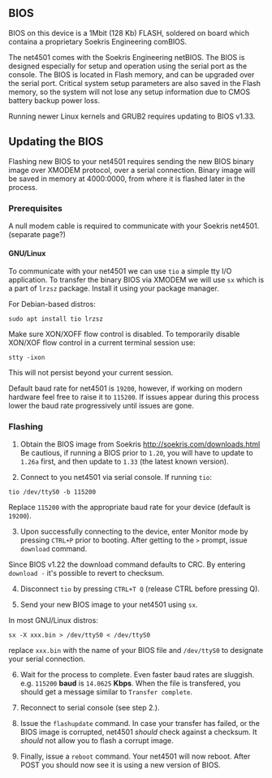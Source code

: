 ## BIOS
BIOS on this device is a 1Mbit (128 Kb) FLASH, soldered on board which containa a proprietary Soekris Engineering comBIOS.

The net4501 comes with the Soekris Engineering netBIOS. The BIOS is designed especially for setup and
operation using the serial port as the console. The BIOS is located in Flash memory, and can be upgraded
over the serial port. Critical system setup parameters are also saved in the Flash memory, so the system will
not lose any setup information due to CMOS battery backup power loss.

Running newer Linux kernels and GRUB2 requires updating to BIOS v1.33.

## Updating the BIOS
Flashing new BIOS to your net4501 requires sending the new BIOS binary image over XMODEM protocol, over a serial connection. Binary image will be saved in memory at
4000:0000, from where it is flashed later in the process.

### Prerequisites
A null modem cable is required to communicate with your Soekris net4501. (separate page?)

#### GNU/Linux 
To communicate with your net4501 we can use `tio` a simple tty I/O application. To transfer the binary BIOS via XMODEM we will use `sx` which is a part of `lrzsz` package. Install it using your package manager.

For Debian-based distros:
```
sudo apt install tio lrzsz
```

Make sure XON/XOFF flow control is disabled.
To temporarily disable XON/XOF flow control in a current terminal session use:

`stty -ixon`

This will not persist beyond your current session.

Default baud rate for net4501 is `19200`, however, if working on modern hardware feel free to raise it to `115200`. If issues appear during this process lower the baud rate progressively until issues are gone.

### Flashing

1. Obtain the BIOS image from Soekris http://soekris.com/downloads.html
Be cautious, if running a BIOS prior to `1.20`, you will have to update to `1.26a` first, and then update to `1.33` (the latest known version).

2. Connect to you net4501 via serial console. If running `tio`:

```tio /dev/ttyS0 -b 115200```

Replace `115200` with the appropriate baud rate for your device (default is `19200`).

3. Upon successfully connecting to the device, enter Monitor mode by pressing `CTRL+P` prior to booting. After getting to the `>` prompt, issue `download` command.

Since BIOS v1.22 the download command defaults to CRC. By entering `download -` it's possible to revert to checksum.


4. Disconnect `tio` by pressing `CTRL+T Q` (release CTRL before pressing Q).

5. Send your new BIOS image to your net4501 using `sx`.

In most GNU/Linux distros:
```
sx -X xxx.bin > /dev/ttyS0 < /dev/ttyS0
```

replace `xxx.bin` with the name of your BIOS file and `/dev/ttyS0` to designate your serial connection.

6. Wait for the process to complete. Even faster baud rates are sluggish. e.g. `115200` **baud** is `14.0625` **Kbps**. When the file is transfered, you should get a message similar to `Transfer complete`.

7. Reconnect to serial console (see step 2.).

8. Issue the `flashupdate` command. In case your transfer has failed, or the BIOS image is corrupted, net4501 *should* check against a checksum. It *should* not allow you to flash a corrupt image.

9. Finally, issue a `reboot` command. Your net4501 will now reboot. After POST you should now see it is using a new version of BIOS.
